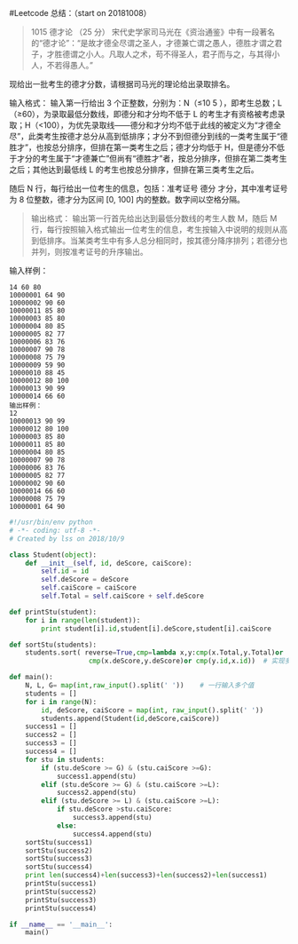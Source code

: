 #Leetcode 总结：（start on 20181008）
>1015 德才论 （25 分）
宋代史学家司马光在《资治通鉴》中有一段著名的“德才论”：“是故才德全尽谓之圣人，才德兼亡谓之愚人，德胜才谓之君子，才胜德谓之小人。凡取人之术，苟不得圣人，君子而与之，与其得小人，不若得愚人。”

现给出一批考生的德才分数，请根据司马光的理论给出录取排名。

输入格式：
输入第一行给出 3 个正整数，分别为：N（≤10
​5
​​ ），即考生总数；L（≥60），为录取最低分数线，即德分和才分均不低于 L 的考生才有资格被考虑录取；H（<100），为优先录取线——德分和才分均不低于此线的被定义为“才德全尽”，此类考生按德才总分从高到低排序；才分不到但德分到线的一类考生属于“德胜才”，也按总分排序，但排在第一类考生之后；德才分均低于 H，但是德分不低于才分的考生属于“才德兼亡”但尚有“德胜才”者，按总分排序，但排在第二类考生之后；其他达到最低线 L 的考生也按总分排序，但排在第三类考生之后。

随后 N 行，每行给出一位考生的信息，包括：准考证号 德分 才分，其中准考证号为 8 位整数，德才分为区间 [0, 100] 内的整数。数字间以空格分隔。

>输出格式：
输出第一行首先给出达到最低分数线的考生人数 M，随后 M 行，每行按照输入格式输出一位考生的信息，考生按输入中说明的规则从高到低排序。当某类考生中有多人总分相同时，按其德分降序排列；若德分也并列，则按准考证号的升序输出。

输入样例：
```
14 60 80
10000001 64 90
10000002 90 60
10000011 85 80
10000003 85 80
10000004 80 85
10000005 82 77
10000006 83 76
10000007 90 78
10000008 75 79
10000009 59 90
10000010 88 45
10000012 80 100
10000013 90 99
10000014 66 60
输出样例：
12
10000013 90 99
10000012 80 100
10000003 85 80
10000011 85 80
10000004 80 85
10000007 90 78
10000006 83 76
10000005 82 77
10000002 90 60
10000014 66 60
10000008 75 79
10000001 64 90
```
```python
#!/usr/bin/env python
# -*- coding: utf-8 -*-
# Created by lss on 2018/10/9

class Student(object):
    def __init__(self, id, deScore, caiScore):
        self.id = id
        self.deScore = deScore
        self.caiScore = caiScore
        self.Total = self.caiScore + self.deScore

def printStu(student):
    for i in range(len(student)):
        print student[i].id,student[i].deScore,student[i].caiScore

def sortStu(students):
    students.sort( reverse=True,cmp=lambda x,y:cmp(x.Total,y.Total)or
                    cmp(x.deScore,y.deScore)or cmp(y.id,x.id))  # 实现多重排序

def main():
    N, L, G= map(int,raw_input().split(' '))    # 一行输入多个值
    students = []
    for i in range(N):
        id, deScore, caiScore = map(int, raw_input().split(' '))
        students.append(Student(id,deScore,caiScore))
    success1 = []
    success2 = []
    success3 = []
    success4 = []
    for stu in students:
        if (stu.deScore >= G) & (stu.caiScore >=G):
            success1.append(stu)
        elif (stu.deScore >= G) & (stu.caiScore >=L):
            success2.append(stu)
        elif (stu.deScore >= L) & (stu.caiScore >=L):
            if stu.deScore >stu.caiScore:
                success3.append(stu)
            else:
                success4.append(stu)
    sortStu(success1)
    sortStu(success2)
    sortStu(success3)
    sortStu(success4)
    print len(success4)+len(success3)+len(success2)+len(success1)
    printStu(success1)
    printStu(success2)
    printStu(success3)
    printStu(success4)

if __name__ == '__main__':
    main()
```
